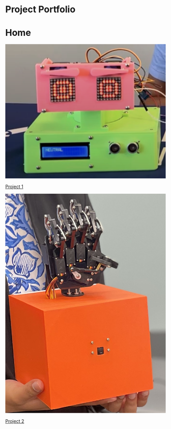 # Project Portfolio

# Home

<!--[![Project 1](Files/EmotiveBot.png)](./project1.md)-->
![Project 1](Files/EmotiveBot.png)

[Project 1](./project1.md)

<!--[![Project 2](Files/ASLBotFinal.png)](./project2.md)-->
![Project 2](Files/ASLBotFinal.png)

[Project 2](./project2.md)
<!--| **Engineer** | **School** | **Area of Interest** | **Grade** |
|:--:|:--:|:--:|:--:|-->

<!--| Anusha B | Monta Vista High School | Mechanical Engineering | Incoming Sophmore |-->

<!--To watch the BSE tutorial on how to create a portfolio, click here.-->
